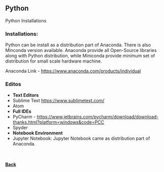## Python
Python Installations

### Installations:
Python can be install as a distribution part of Anaconda. There is also Minconda version available.
Anaconda provide all Open-Source libraries along with Python distribution, while Miniconda provide
minimum set of distribution for small scale hardware machine.

Anaconda Link - https://www.anaconda.com/products/individual

### Editos
- **Text Editors**
 - Sublime Text https://www.sublimetext.com/
 - Atom
- **Full IDEs**
 - PyCharm - https://www.jetbrains.com/pycharm/download/download-thanks.html?platform=windows&code=PCC
 - Spyder
- **Notebook Environment**
 - Jupyter Notebook: Jupyter Notebook came as distribution part of Anaconda.

<br/><br/>
[<i class="fa fa-arrow-left"></i> **Back**](/python-documentation/)
